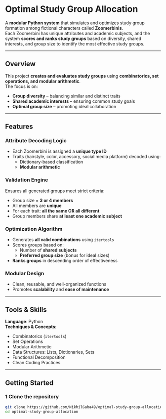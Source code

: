 # Optimal Study Group Allocation

A **modular Python system** that simulates and optimizes study group formation among fictional characters called **Zoomerbinis**.  
Each Zoomerbini has unique attributes and academic subjects, and the system **scores and ranks study groups** based on diversity, shared interests, and group size to identify the most effective study groups.

---

## Overview

This project **creates and evaluates study groups** using **combinatorics, set operations, and modular arithmetic**.  
The focus is on:
- **Group diversity** – balancing similar and distinct traits  
- **Shared academic interests** – ensuring common study goals  
- **Optimal group size** – promoting ideal collaboration  

---

## Features

### Attribute Decoding Logic
- Each Zoomerbini is assigned a **unique type ID**  
- Traits (hairstyle, color, accessory, social media platform) decoded using:
  - Dictionary-based classification  
  - **Modular arithmetic**  

### Validation Engine
Ensures all generated groups meet strict criteria:
- Group size = **3 or 4 members**  
- All members are **unique**  
- For each trait: **all the same OR all different**  
- Group members share **at least one academic subject**  

### Optimization Algorithm
- Generates **all valid combinations** using `itertools`  
- Scores groups based on:
  - Number of **shared subjects**  
  - **Preferred group size** (bonus for ideal sizes)  
- **Ranks groups** in descending order of effectiveness  

### Modular Design
- Clean, reusable, and well-organized functions  
- Promotes **scalability** and **ease of maintenance**

---

##  Tools & Skills

**Language**: Python  
**Techniques & Concepts**:
- Combinatorics (`itertools`)  
- Set Operations  
- Modular Arithmetic  
- Data Structures: Lists, Dictionaries, Sets  
- Functional Decomposition  
- Clean Coding Practices

---

## Getting Started

### 1 Clone the repository
```bash
git clone https://github.com/NikhilGaba49/optimal-study-group-allocation.git
cd optimal-study-group-allocation
